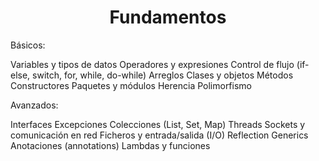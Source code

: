 <h1 align="center">Fundamentos</h1>

Básicos:

Variables y tipos de datos
Operadores y expresiones
Control de flujo (if-else, switch, for, while, do-while)
Arreglos
Clases y objetos
Métodos
Constructores
Paquetes y módulos
Herencia
Polimorfismo

Avanzados:

Interfaces
Excepciones
Colecciones (List, Set, Map)
Threads
Sockets y comunicación en red
Ficheros y entrada/salida (I/O)
Reflection
Generics
Anotaciones (annotations)
Lambdas y funciones
